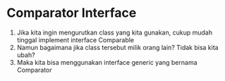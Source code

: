 # Comparator Interface

1. Jika kita ingin mengurutkan class yang kita gunakan, cukup mudah tinggal implement interface Comparable
2. Namun bagaimana jika class tersebut milik orang lain? Tidak bisa kita ubah?
3. Maka kita bisa menggunakan interface generic yang bernama Comparator 
